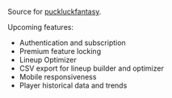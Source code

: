Source for [puckluckfantasy](https://www.puckluckfantasy.com).

Upcoming features:

- Authentication and subscription
- Premium feature locking
- Lineup Optimizer
- CSV export for lineup builder and optimizer
- Mobile responsiveness
- Player historical data and trends
